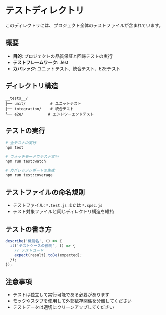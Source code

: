 # テストディレクトリ

このディレクトリには、プロジェクト全体のテストファイルが含まれています。

## 概要

- **目的**: プロジェクトの品質保証と回帰テストの実行
- **テストフレームワーク**: Jest
- **カバレッジ**: ユニットテスト、統合テスト、E2Eテスト

## ディレクトリ構造

```
__tests__/
├── unit/           # ユニットテスト
├── integration/    # 統合テスト
└── e2e/           # エンドツーエンドテスト
```

## テストの実行

```bash
# 全テストの実行
npm test

# ウォッチモードでテスト実行
npm run test:watch

# カバレッジレポートの生成
npm run test:coverage
```

## テストファイルの命名規則

- テストファイル: `*.test.js` または `*.spec.js`
- テスト対象ファイルと同じディレクトリ構造を維持

## テストの書き方

```javascript
describe('機能名', () => {
  it('テストケースの説明', () => {
    // テストコード
    expect(result).toBe(expected);
  });
});
```

## 注意事項

- テストは独立して実行可能である必要があります
- モックやスタブを使用して外部依存関係を分離してください
- テストデータは適切にクリーンアップしてください
